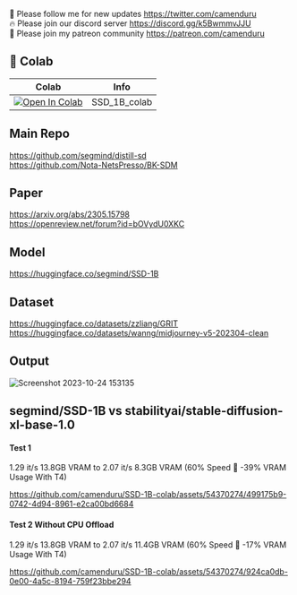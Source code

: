🐣 Please follow me for new updates https://twitter.com/camenduru <br />
🔥 Please join our discord server https://discord.gg/k5BwmmvJJU <br />
🥳 Please join my patreon community https://patreon.com/camenduru <br />

## 🦒 Colab

| Colab | Info
| --- | --- |
[![Open In Colab](https://colab.research.google.com/assets/colab-badge.svg)](https://colab.research.google.com/github/camenduru/SSD-1B-colab/blob/main/SSD_1B_colab.ipynb) | SSD_1B_colab

## Main Repo
https://github.com/segmind/distill-sd <br />
https://github.com/Nota-NetsPresso/BK-SDM <br />

## Paper
https://arxiv.org/abs/2305.15798 <br />
https://openreview.net/forum?id=bOVydU0XKC <br />

## Model
https://huggingface.co/segmind/SSD-1B

## Dataset
https://huggingface.co/datasets/zzliang/GRIT <br />
https://huggingface.co/datasets/wanng/midjourney-v5-202304-clean <br />

## Output

![Screenshot 2023-10-24 153135](https://github.com/camenduru/SSD-1B-colab/assets/54370274/76b4c4e5-e2c1-485f-9d0d-9b583de02278)



## segmind/SSD-1B vs stabilityai/stable-diffusion-xl-base-1.0

#### Test 1

1.29 it/s 13.8GB VRAM to 2.07 it/s 8.3GB VRAM (60% Speed 🚀 -39% VRAM Usage With T4)

https://github.com/camenduru/SSD-1B-colab/assets/54370274/499175b9-0742-4d94-8961-e2ca00bd6684


#### Test 2 Without CPU Offload

1.29 it/s 13.8GB VRAM to 2.07 it/s 11.4GB VRAM (60% Speed 🚀 -17% VRAM Usage With T4)

https://github.com/camenduru/SSD-1B-colab/assets/54370274/924ca0db-0e00-4a5c-8194-759f23bbe294

